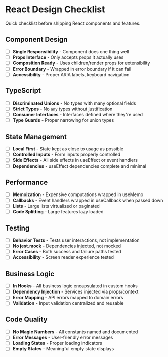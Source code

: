 # React Design Checklist

Quick checklist before shipping React components and features.

## Component Design

- [ ] **Single Responsibility** - Component does one thing well
- [ ] **Props Interface** - Only accepts props it actually uses
- [ ] **Composition Ready** - Uses children/render props for extensibility
- [ ] **Error Boundary** - Wrapped in error boundary if it can fail
- [ ] **Accessibility** - Proper ARIA labels, keyboard navigation

## TypeScript

- [ ] **Discriminated Unions** - No types with many optional fields
- [ ] **Strict Types** - No `any` types without justification
- [ ] **Consumer Interfaces** - Interfaces defined where they're used
- [ ] **Type Guards** - Proper narrowing for union types

## State Management

- [ ] **Local First** - State kept as close to usage as possible
- [ ] **Controlled Inputs** - Form inputs properly controlled
- [ ] **Side Effects** - All side effects in useEffect or event handlers
- [ ] **Dependencies** - useEffect dependencies complete and minimal

## Performance

- [ ] **Memoization** - Expensive computations wrapped in useMemo
- [ ] **Callbacks** - Event handlers wrapped in useCallback when passed down
- [ ] **Lists** - Large lists virtualized or paginated
- [ ] **Code Splitting** - Large features lazy loaded

## Testing

- [ ] **Behavior Tests** - Tests user interactions, not implementation
- [ ] **No jest.mock** - Dependencies injected, not mocked
- [ ] **Error Cases** - Both success and failure paths tested
- [ ] **Accessibility** - Screen reader experience tested

## Business Logic

- [ ] **In Hooks** - All business logic encapsulated in custom hooks
- [ ] **Dependency Injection** - Services injected via props/context
- [ ] **Error Mapping** - API errors mapped to domain errors
- [ ] **Validation** - Input validation centralized and reusable

## Code Quality

- [ ] **No Magic Numbers** - All constants named and documented
- [ ] **Error Messages** - User-friendly error messages
- [ ] **Loading States** - Proper loading indicators
- [ ] **Empty States** - Meaningful empty state displays